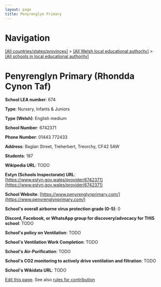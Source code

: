```yaml
---
layout: page
title: Penyrenglyn Primary
---
```

# Navigation

[[All countries/states/provinces]](../../..) > [[All Welsh local educational authority]](../..) > [[All schools in local educational authority]](..)

# Penyrenglyn Primary (Rhondda Cynon Taf)

**School LEA number**: 674

**Type**: Nursery, Infants & Juniors

**Type (Welsh)**: English medium

**School Number**: 6742371

**Phone Number**: 01443 772433

**Address**: Baglan Street, Treherbert, Treorchy, CF42 5AW

**Students**: 187

**Wikipedia URL**: TODO

**Estyn (Schools Inspectorate) URL**: [https://www.estyn.gov.wales/provider/6742371](https://www.estyn.gov.wales/provider/6742371)

**School Website**: [https://www.penyrenglynprimary.com/](https://www.penyrenglynprimary.com/)

**School's overall airborne virus protection grade (0-5)**: 0

**Discord, Facebook, or WhatsApp group for discovery/advocacy for THIS school**: TODO

**School's policy on Ventilation**: TODO

**School's Ventilation Work Completion**: TODO

**School's Air-Purification**: TODO

**School's CO2 monitoring to actively drive ventilation and filtration**: TODO

**School's Wikidata URL**: TODO




[Edit this page](https://github.com/VentilationProject/Wales/edit/prif/./Rhondda_Cynon_Taf/Penyrenglyn_Primary.md). See also [rules for contribution](../../../contribution-rules/)